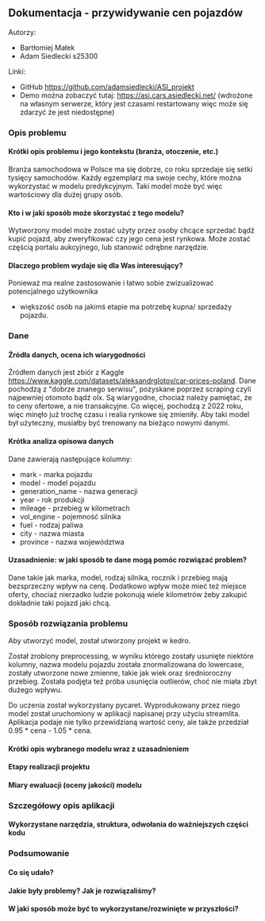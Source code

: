 ## Dokumentacja - przywidywanie cen pojazdów

Autorzy:
- Bartłomiej Małek
- Adam Siedlecki s25300

Linki: 
- GitHub https://github.com/adamsiedlecki/ASI_projekt
- Demo można zobaczyć tutaj: https://asi.cars.asiedlecki.net/
(wdrożone na własnym serwerze, który jest czasami restartowany więc może się zdarzyć że jest niedostępne)

### Opis problemu

#### Krótki opis problemu i jego kontekstu (branża, otoczenie, etc.)

Branża samochodowa w Polsce ma się dobrze, co roku sprzedaje się setki tysięcy samochodów.
Każdy egzemplarz ma swoje cechy, które można wykorzystać w modelu predykcyjnym.
Taki model może być więc wartościowy dla dużej grupy osób.

#### Kto i w jaki sposób może skorzystać z tego modelu?

Wytworzony model może zostać użyty przez osoby chcące sprzedać bądź kupić pojazd,
aby zweryfikować czy jego cena jest rynkowa. Może zostać częścią portalu aukcyjnego,
lub stanowić odrębne narzędzie.

#### Dlaczego problem wydaje się dla Was interesujący?

Ponieważ ma realne zastosowanie i łatwo sobie zwizualizować potencjalnego użytkownika
- większość osób na jakimś etapie ma potrzebę kupna/ sprzedaży pojazdu.

### Dane

#### Źródła danych, ocena ich wiarygodności

Źródłem danych jest zbiór z Kaggle https://www.kaggle.com/datasets/aleksandrglotov/car-prices-poland.
Dane pochodzą z "dobrze znanego serwisu", pozyskane poprzez scraping czyli najpewniej otomoto bądź olx. 
Są wiarygodne, chociaż należy pamiętać, że to ceny ofertowe, a nie transakcyjne.
Co więcej, pochodzą z 2022 roku, więc minęło już trochę czasu i realia rynkowe się zmieniły.
Aby taki model był użyteczny, musiałby być trenowany na bieżąco nowymi danymi.

#### Krótka analiza opisowa danych

Dane zawierają następujące kolumny:
- mark - marka pojazdu
- model - model pojazdu
- generation_name - nazwa generacji
- year - rok produkcji
- mileage - przebieg w kilometrach
- vol_engine - pojemność silnika
- fuel - rodzaj paliwa
- city - nazwa miasta
- province - nazwa województwa

#### Uzasadnienie: w jaki sposób te dane mogą pomóc rozwiązać problem?

Dane takie jak marka, model, rodzaj silnika, rocznik i przebieg mają bezsprzeczny wpływ na cenę.
Dodatkowo wpływ może mieć też miejsce oferty, chociaż nierzadko ludzie pokonują wiele kilometrów
żeby zakupić dokładnie taki pojazd jaki chcą.

### Sposób rozwiązania problemu

Aby utworzyć model, został utworzony projekt w kedro.

Został zrobiony preprocessing, w wyniku którego zostały usunięte niektóre kolumny, nazwa
modelu pojazdu została znormalizowana do lowercase, zostały utworzone nowe zmienne, takie jak wiek
oraz średnioroczny przebieg. Została podjęta też próba usunięcia outlierów, choć nie miała zbyt dużego wpływu.

Do uczenia został wykorzystany pycaret. Wyprodukowany przez niego model został uruchomiony w aplikacji
napisanej przy użyciu streamlita. Aplikacja podaje nie tylko przewidzianą wartość ceny, ale 
także przedział 0.95 * cena - 1.05 * cena.

#### Krótki opis wybranego modelu wraz z uzasadnieniem
#### Etapy realizacji projektu
#### Miary ewaluacji (oceny jakości) modelu

### Szczegółowy opis aplikacji
#### Wykorzystane narzędzia, struktura, odwołania do ważniejszych części kodu


### Podsumowanie

#### Co się udało?
#### Jakie były problemy? Jak je rozwiązaliśmy?
#### W jaki sposób może być to wykorzystane/rozwinięte w przyszłości?